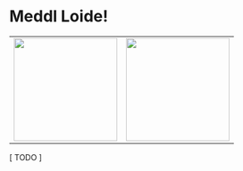 # Meddl Loide!

<table>
    <tr>
        <td>
            <img src="https://github-readme-stats.vercel.app/api?username=unknown6656&show_icons=true&include_all_commits=true" height="185"/>
        </td>
        <td>
            <img src="https://github-readme-stats.vercel.app/api/top-langs/?username=unknown6656&layout=compact" height="185"/>
        </td>
    </tr>
</table>


[ TODO ]

<!--
**Unknown6656/Unknown6656** is a ✨ _special_ ✨ repository because its `README.md` (this file) appears on your GitHub profile.

Here are some ideas to get you started:

- 🔭 I’m currently working on ...
- 🌱 I’m currently learning ...
- 👯 I’m looking to collaborate on ...
- 🤔 I’m looking for help with ...
- 💬 Ask me about ...
- 📫 How to reach me: ...
- ⚡ Fun fact: ...
-->
